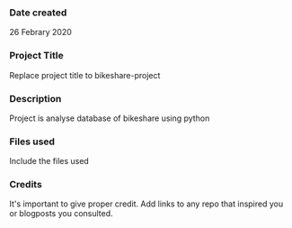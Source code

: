 ### Date created
26 Febrary 2020
### Project Title
Replace project title to bikeshare-project
### Description
Project is analyse database of bikeshare using python

### Files used
Include the files used

### Credits
It's important to give proper credit. Add links to any repo that inspired you or blogposts you consulted.
